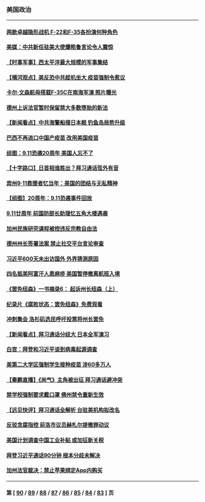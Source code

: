 ### 美国政治
---
#### [两款卓越隐形战机 F-22和F-35各扮演何种角色](../../pages/ncid1078159/n13225134.md) 
#### [美媒：中共新任驻美大使爆粗鲁言论令人震惊](../../pages/ncid1078159/n13227403.md) 
#### [【时事军事】西太平洋最大规模的军事集结](../../pages/ncid1078159/n13224898.md) 
#### [【横河观点】美反恐中共趁机坐大 疫苗强制令惹议](../../pages/ncid1078159/n13227044.md) 
#### [卡尔‧文森航母搭载F-35C在南海军演 照片曝光](../../pages/ncid1078159/n13226898.md) 
#### [德州上诉法官暂时保留禁大多数堕胎的新法](../../pages/ncid1078159/n13227078.md) 
#### [【新闻看点】中共海警船撞日本舰 钓鱼岛局势升级](../../pages/ncid1078159/n13227030.md) 
#### [巴西不再进口中国产疫苗 改用美国疫苗](../../pages/ncid1078159/n13226902.md) 
#### [组图：9.11恐袭20周年 美国人忘不了](../../pages/ncid1078159/n13226708.md) 
#### [【十字路口】日首相谁胜出？拜习通话弦外有音](../../pages/ncid1078159/n13226300.md) 
#### [宾州9‧11救援者忆当年：美国的团结与无私精神](../../pages/ncid1078159/n13226689.md) 
#### [【组图】20周年：9.11恐袭事件回放](../../pages/ncid1078159/n13226331.md) 
#### [9.11廿周年 前国防部长助理忆五角大楼遇袭](../../pages/ncid1078159/n13226566.md) 
#### [加州民族研究课程被控违反宗教自由法](../../pages/ncid1078159/n13225981.md) 
#### [德州州长签署法案 禁止社交平台言论审查](../../pages/ncid1078159/n13225728.md) 
#### [习近平600天未出访国外 外界猜测原因](../../pages/ncid1078159/n13225212.md) 
#### [四名抵美阿富汗人患麻疹 美国暂停撤离航班入境](../../pages/ncid1078159/n13225397.md) 
#### [《罢免纽森》一书摘录6： 起诉州长纽森（上）](../../pages/ncid1078159/n13225644.md) 
#### [纪录片《腐败状态：罢免纽森》免费观看](../../pages/ncid1078159/n13225605.md) 
#### [冲刺集会 洛杉矶选民呼吁投票将州长罢免](../../pages/ncid1078159/n13225533.md) 
#### [【新闻看点‭】拜习通话分歧大 日本全军演习](../../pages/ncid1078159/n13225027.md) 
#### [白宫：拜登和习近平谈到病毒起源调查](../../pages/ncid1078159/n13225332.md) 
#### [美第二大学区强制学生接种疫苗 涉60多万人](../../pages/ncid1078159/n13225457.md) 
#### [【秦鹏直播】《尚气》主角被出征 拜习通话避冲突](../../pages/ncid1078159/n13225408.md) 
#### [禁学校强制要求戴口罩 佛州禁令重新生效](../../pages/ncid1078159/n13225428.md) 
#### [【远见快评】拜习通话全解析 台驻美机构拟改名](../../pages/ncid1078159/n13225386.md) 
#### [反驳贪腐指控 前洛市议员赫札尔提撤罪动议](../../pages/ncid1078159/n13225427.md) 
#### [美国计划调查中国工业补贴 或加征新关税](../../pages/ncid1078159/n13225374.md) 
#### [拜登习近平通话90分钟 根本分歧未解决](../../pages/ncid1078159/n13225300.md) 
#### [加州法官裁决：禁止苹果绑定App内购买](../../pages/ncid1078159/n13225067.md) 

---
#### 第 [ [90](./90.md) / [89](./89.md) / [88](./88.md) / [87](./87.md) / [86](./86.md) / [85](./85.md) / [84](./84.md) / [83](./83.md) ] 页
